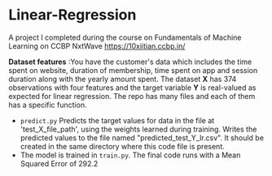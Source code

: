 # Linear-Regression
A project I completed during the course on Fundamentals of Machine Learning on CCBP NxtWave https://10xiitian.ccbp.in/

**Dataset features** :You have the customer's data which includes the time spent on website, duration of membership, time spent on app and session duration along with the yearly amount spent. The dataset **X** has 374 observations with four features and the target variable **Y** is real-valued as expected for linear regression. 
The repo has many files and each of them has a specific function. 
* `predict.py` Predicts the target values for data in the file at 'test_X_file_path', using the weights learned during training.
Writes the predicted values to the file named "predicted_test_Y_lr.csv". It should be created in the same directory where this code file is present.
* The model is trained in `train.py`.
The final code runs with a Mean Squared Error of 292.2
